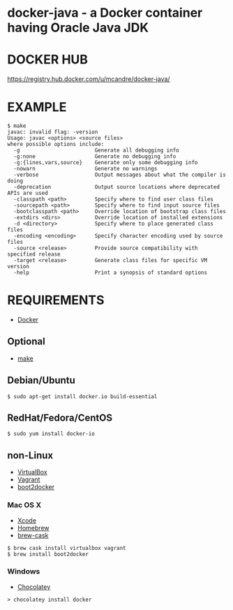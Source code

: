 # docker-java - a Docker container having Oracle Java JDK

# DOCKER HUB

https://registry.hub.docker.com/u/mcandre/docker-java/

# EXAMPLE

```
$ make
javac: invalid flag: -version
Usage: javac <options> <source files>
where possible options include:
  -g                        Generate all debugging info
  -g:none                   Generate no debugging info
  -g:{lines,vars,source}    Generate only some debugging info
  -nowarn                   Generate no warnings
  -verbose                  Output messages about what the compiler is doing
  -deprecation              Output source locations where deprecated APIs are used
  -classpath <path>         Specify where to find user class files
  -sourcepath <path>        Specify where to find input source files
  -bootclasspath <path>     Override location of bootstrap class files
  -extdirs <dirs>           Override location of installed extensions
  -d <directory>            Specify where to place generated class files
  -encoding <encoding>      Specify character encoding used by source files
  -source <release>         Provide source compatibility with specified release
  -target <release>         Generate class files for specific VM version
  -help                     Print a synopsis of standard options
```

# REQUIREMENTS

* [Docker](https://www.docker.com/)

## Optional

* [make](http://www.gnu.org/software/make/)

## Debian/Ubuntu

```
$ sudo apt-get install docker.io build-essential
```

## RedHat/Fedora/CentOS

```
$ sudo yum install docker-io
```

## non-Linux

* [VirtualBox](https://www.virtualbox.org/)
* [Vagrant](https://www.vagrantup.com/)
* [boot2docker](http://boot2docker.io/)

### Mac OS X

* [Xcode](http://itunes.apple.com/us/app/xcode/id497799835?ls=1&mt=12)
* [Homebrew](http://brew.sh/)
* [brew-cask](http://caskroom.io/)

```
$ brew cask install virtualbox vagrant
$ brew install boot2docker
```

### Windows

* [Chocolatey](https://chocolatey.org/)

```
> chocolatey install docker
```

